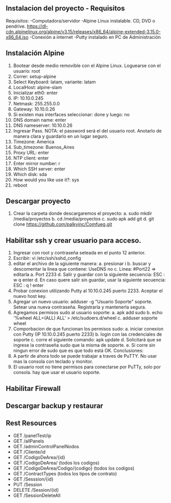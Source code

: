 
## Instalacion del proyecto - Requisitos
Requisitos:
-Computadora/servidor
-Alpine Linux instalable. CD, DVD o pendrive. https://dl-cdn.alpinelinux.org/alpine/v3.15/releases/x86_64/alpine-extended-3.15.0-x86_64.iso
-Conexión a internet
-Putty instalado en PC de Administración


## Instalación Alpine
1.  Bootear desde medio removible con el Alpine Linux. Loguearse con el usuario: root
2.  Correr: setup-alpine
3.  Select Keyboard: latam, variante: latam
4.  LocalHost: alpine-slam
5.  Inicializar eth0: enter
6.  IP: 10.10.0.245
7.  Netmask: 255.255.0.0
8.  Gateway: 10.10.0.26
9.  Si existen mas interfaces seleccionar: done y luego: no
10. DNS domain name: enter
11. DNS nameserver: 10.10.0.26
12.  Ingresar Pass. NOTA: el password será el del usuario root. Anotarlo de manera clara y guardarlo en un lugar seguro.
13. Timezone: America
14. Sub_timezone: Buenos_Aires
15. Proxy URL: enter
16. NTP client: enter
17. Enter mirror number: r
18. Which SSH server: enter
19. Which disk: sda
20. How would you like use it?: sys
21. reboot

## Descargar proyecto
1.  Crear la carpeta donde descargaremos el proyecto:
    a.  sudo mkdir /media/proyectos
    b.  cd /media/proyectos
    c.  sudo apk add git
    d.  git clone https://github.com/palkyinc/Comfueg.git

## Habilitar ssh y crear usuario para acceso.
1.  Ingresar con root y contraseña seteada en el punto 12 anterior.
2.  Escribir: vi /etc/ssh/sshd_config
3.  editar el archivo de la sgiuiente manera:
    a.  presionar i
    b.  buscar y descomentar la linea que contiene: UseDNS no
    c.  Linea: #Port22 => editarla a. Port 2233
    d. Salir y guardar con la siguiente secuencia: ESC : w q enter
    d. En caso quere salir sin guardar, usar la siguiente secuencia: ESC : q ! enter
4.  Probar conexion utilizando Putty al 10.10.0.245 puerto 2233. Aceptar el nuevo host key.
5.  Agregar un nuevo usuario: adduser -g "Usuario Soporte" soporte. Setear una nueva contraseña. Registrarla y mantenerla segura.
6.  Agregamos permisos sudo al usuario soporte:
    a. apk add sudo
    b. echo '%wheel ALL=(ALL) ALL' > /etc/sudoers.d/wheel
    c. adduser soporte wheel
7.  Comporbacion de que funcionan los permisos sudo:
    a.  iniciar conexion con Putty (IP 10.10.0.245 puerto 2233)
    b.  login con las credenciales de soporte
    c.  corre el siguiente comando: apk update
    d.  Solicitará que se ingrese la contraseña sudo que la misma de soporte.
    e.  Si corre sin ningun error de sudo que es que todo está OK.
Conclusiones:
1.  A partir de ahora todo se puede trabajar a traves de PuTTY. No usar mas la consola con teclado y monitor.
2.  El usuario root no tiene permisos para conectarse por PuTTy, solo por consola. hay que usar el usuario soporte.




## Habilitar Firewall
## Descargar backup y restaurar

## Rest Resources
- GET /panelTest/ip
- GET /allPanels
- GET /adminControlPanelNodos
- GET /Cliente/id
- GET /CodigoDeArea/{id}
- GET /CodigoDeArea/ (todos los codigos)
- GET /CodigoDeArea/Codigo/{codigo} (todos los codigos)
- GET /ContractTypes (todos los tipos de contrato)
- GET /Sesssion/{id}
- PUT /Session
- DELETE /Session/{id}
- GET /SessionDeleteAll

